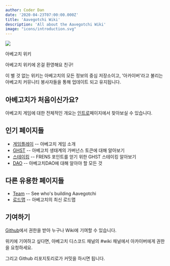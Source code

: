 ```yaml
---
author: Coder Dan
date: '2020-04-23T07:00:00.000Z'
title: 'Aavegotchi Wiki'
description: 'All about the Aavegotchi Wiki'
image: "icons/introduction.svg"
---
```


<div class="headerImageContainer">
<img class="headerImage" src="/icons/introduction.svg">
<p class="headerImageText">아베고치 위키</p>
</div>

아베고치 위키에 온걸 환영해요 친구!

이 별 것 없는 위키는 아베고치의 모든 정보의 중심 저장소이고, '아카이버'라고 불리는 아베고치 커뮤니티 봉사자들을 통해 업데이트 되고 유지됩니다.

## 아베고치가 처음이신가요?

아베고치 게임에 대한 전체적인 개요는 [인트로](https://wiki.aavegotchi.com/introduction)페이지에서 찾아보실 수 있습니다.

## 인기 페이지들
* [게임플레이](https://wiki.aavegotchi.com/gameplay) -- 아베고치 게임 소개
* [GHST](https://wiki.aavegotchi.com/ghst) -- 아베고치 생태계의 가버넌스 토큰에 대해 알아보기
* [스테이킹](https://wiki.aavegotchi.com/staking) -- FRENS 포인트를 얻기 위한 GHST 스테이킹 알아보기
* [DAO](https://wiki.aavegotchi.com/dao) -- 아베고치DAO에 대해 알아야 할 모든 것

## 다른 유용한 페이지들

* [Team](https://wiki.aavegotchi.com/team) -- See who's building Aavegotchi
* [로드맵](https://wiki.aavegotchi.com/roadmap) -- 아베고치의 최신 로드맵



## 기여하기

[Github](https://github.com/aavegotchi/aavegotchi-wiki)에서 권한을 받아 누구나 Wiki에 기여할 수 있습니다.

위키에 기여하고 싶다면, 아베고치 디스코드 채널의 #wiki 채널에서 아카이버에게 권한을 요청하세요.

그리고 Github 리포지토리로가 커밋을 하시면 됩니다. 